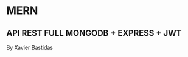 # MERN
API REST FULL MONGODB + EXPRESS + JWT
-----------------------------------------
By Xavier Bastidas
